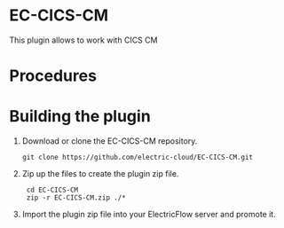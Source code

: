 # EC-CICS-CM

This plugin allows to work with CICS CM


# Procedures



# Building the plugin
1. Download or clone the EC-CICS-CM repository.

    ```
    git clone https://github.com/electric-cloud/EC-CICS-CM.git
    ```

5. Zip up the files to create the plugin zip file.

    ```
     cd EC-CICS-CM
     zip -r EC-CICS-CM.zip ./*
    ```

6. Import the plugin zip file into your ElectricFlow server and promote it.

